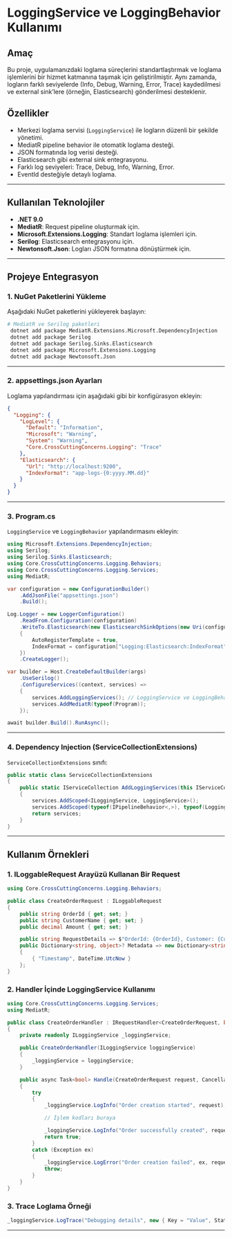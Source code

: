 ﻿# LoggingService ve LoggingBehavior Kullanımı

## Amaç
Bu proje, uygulamanızdaki loglama süreçlerini standartlaştırmak ve loglama işlemlerini bir hizmet katmanına taşımak için geliştirilmiştir. Aynı zamanda, logların farklı seviyelerde (Info, Debug, Warning, Error, Trace) kaydedilmesi ve external sink’lere (örneğin, Elasticsearch) gönderilmesi desteklenir.

## Özellikler
- Merkezi loglama servisi (`LoggingService`) ile logların düzenli bir şekilde yönetimi.
- MediatR pipeline behavior ile otomatik loglama desteği.
- JSON formatında log verisi desteği.
- Elasticsearch gibi external sink entegrasyonu.
- Farklı log seviyeleri: Trace, Debug, Info, Warning, Error.
- EventId desteğiyle detaylı loglama.

---

## Kullanılan Teknolojiler
- **.NET 9.0**
- **MediatR**: Request pipeline oluşturmak için.
- **Microsoft.Extensions.Logging**: Standart loglama işlemleri için.
- **Serilog**: Elasticsearch entegrasyonu için.
- **Newtonsoft.Json**: Logları JSON formatına dönüştürmek için.

---

## Projeye Entegrasyon

### 1. NuGet Paketlerini Yükleme
Aşağıdaki NuGet paketlerini yükleyerek başlayın:
```bash
# MediatR ve Serilog paketleri
 dotnet add package MediatR.Extensions.Microsoft.DependencyInjection
 dotnet add package Serilog
 dotnet add package Serilog.Sinks.Elasticsearch
 dotnet add package Microsoft.Extensions.Logging
 dotnet add package Newtonsoft.Json
```

---

### 2. appsettings.json Ayarları
Loglama yapılandırması için aşağıdaki gibi bir konfigürasyon ekleyin:

```json
{
  "Logging": {
    "LogLevel": {
      "Default": "Information",
      "Microsoft": "Warning",
      "System": "Warning",
      "Core.CrossCuttingConcerns.Logging": "Trace"
    },
    "Elasticsearch": {
      "Url": "http://localhost:9200",
      "IndexFormat": "app-logs-{0:yyyy.MM.dd}"
    }
  }
}
```

---

### 3. Program.cs
`LoggingService` ve `LoggingBehavior` yapılandırmasını ekleyin:

```csharp
using Microsoft.Extensions.DependencyInjection;
using Serilog;
using Serilog.Sinks.Elasticsearch;
using Core.CrossCuttingConcerns.Logging.Behaviors;
using Core.CrossCuttingConcerns.Logging.Services;
using MediatR;

var configuration = new ConfigurationBuilder()
    .AddJsonFile("appsettings.json")
    .Build();

Log.Logger = new LoggerConfiguration()
    .ReadFrom.Configuration(configuration)
    .WriteTo.Elasticsearch(new ElasticsearchSinkOptions(new Uri(configuration["Logging:Elasticsearch:Url"]))
    {
        AutoRegisterTemplate = true,
        IndexFormat = configuration["Logging:Elasticsearch:IndexFormat"]
    })
    .CreateLogger();

var builder = Host.CreateDefaultBuilder(args)
    .UseSerilog()
    .ConfigureServices((context, services) =>
    {
        services.AddLoggingServices(); // LoggingService ve LoggingBehavior kaydı
        services.AddMediatR(typeof(Program));
    });

await builder.Build().RunAsync();
```

---

### 4. Dependency Injection (ServiceCollectionExtensions)
`ServiceCollectionExtensions` sınıfı:

```csharp
public static class ServiceCollectionExtensions
{
    public static IServiceCollection AddLoggingServices(this IServiceCollection services)
    {
        services.AddScoped<ILoggingService, LoggingService>();
        services.AddScoped(typeof(IPipelineBehavior<,>), typeof(LoggingBehavior<,>));
        return services;
    }
}
```

---

## Kullanım Örnekleri

### 1. ILoggableRequest Arayüzü Kullanan Bir Request
```csharp
using Core.CrossCuttingConcerns.Logging.Behaviors;

public class CreateOrderRequest : ILoggableRequest
{
    public string OrderId { get; set; }
    public string CustomerName { get; set; }
    public decimal Amount { get; set; }

    public string RequestDetails => $"OrderId: {OrderId}, Customer: {CustomerName}, Amount: {Amount}";
    public Dictionary<string, object>? Metadata => new Dictionary<string, object>
    {
        { "Timestamp", DateTime.UtcNow }
    };
}
```

### 2. Handler İçinde LoggingService Kullanımı
```csharp
using Core.CrossCuttingConcerns.Logging.Services;
using MediatR;

public class CreateOrderHandler : IRequestHandler<CreateOrderRequest, bool>
{
    private readonly ILoggingService _loggingService;

    public CreateOrderHandler(ILoggingService loggingService)
    {
        _loggingService = loggingService;
    }

    public async Task<bool> Handle(CreateOrderRequest request, CancellationToken cancellationToken)
    {
        try
        {
            _loggingService.LogInfo("Order creation started", request);

            // İşlem kodları buraya

            _loggingService.LogInfo("Order successfully created", request);
            return true;
        }
        catch (Exception ex)
        {
            _loggingService.LogError("Order creation failed", ex, request);
            throw;
        }
    }
}
```

### 3. Trace Loglama Örneği
```csharp
_loggingService.LogTrace("Debugging details", new { Key = "Value", Status = "InProgress" });
```

---